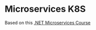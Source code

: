 # Microservices K8S

Based on this [.NET Microservices Course](https://www.youtube.com/watch?v=DgVjEo3OGBI)
